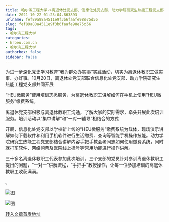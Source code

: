 ```yaml
---
title: 哈尔滨工程大学->离退休处党支部、信息化处党支部、动力学院研究生热能工程党支部联合开展志愿服务活动 | hrbeu.com.cn
date: 2021-10-22 01:23:04.863893
urlname: fef89a88a4511e9f3b6faafe98e75d56
slug: fef89a88a4511e9f3b6faafe98e75d56
tags: 
- 哈尔滨工程大学
categories:
- hrbeu.com.cn
- 哈尔滨工程大学
authorbox: false
sidebar: false
---
```

为进一步深化党史学习教育“我为群众办实事”实践活动，切实为离退休教职工做实事、办好事。10月20日，离退休处党支部联合信息化处党支部、动力学院研究生热能工程党支部共同开展

“HEU微服务”使用培训志愿服务，为离退休教职工讲解如何在手机上使用“HEU微服务”缴费系统。

离退休党支部积极与离退休教职工沟通，了解大家的实际需求，牵头开展此次培训服务。培训活动以“集中讲解”和“一对一辅导”相结合的方式
<!--more-->
开展，信息化处党支部以学校新上线的“HEU微服务”缴费系统为载体，现场演示讲解如何下载软件和利用手机软件进行生活缴费、查询等智能手机操作技能。动力学院研究生热能工程党支部结合讲解内容手把手教会老同志如何使用缴费系统，同时就打车软件、网络购票及医院线上挂号等常用功能进行操作讲解。

三十多名离退休教职工代表参加此次培训，三个支部的党员针对参训离退休教职工提出的问题，“一对一”讲解流程，“手把手”教授操作，让每一位参加培训的离退休教职工收获满满。

。

![图](http://gongxue.cn/__local/2/D2/A3/C29AF76923DEF2CBC319C031162_9106674D_118F4.png)

![图](http://gongxue.cn/__local/6/FD/91/0710D44049788F9DB715D8C63C8_4E7FEDEA_10A48.png)

[转入文章首发地址](http://gongxue.cn/info/1015/68248.htm)